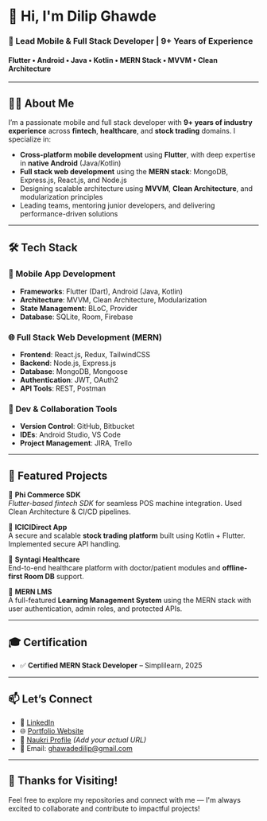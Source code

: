 # 👋 Hi, I'm Dilip Ghawde  
### 🚀 Lead Mobile & Full Stack Developer | 9+ Years of Experience  
#### Flutter • Android • Java • Kotlin • MERN Stack • MVVM • Clean Architecture  

---

## 🧑‍💻 About Me

I’m a passionate mobile and full stack developer with **9+ years of industry experience** across **fintech**, **healthcare**, and **stock trading** domains. I specialize in:

- **Cross-platform mobile development** using **Flutter**, with deep expertise in **native Android** (Java/Kotlin)
- **Full stack web development** using the **MERN stack**: MongoDB, Express.js, React.js, and Node.js
- Designing scalable architecture using **MVVM**, **Clean Architecture**, and modularization principles
- Leading teams, mentoring junior developers, and delivering performance-driven solutions

---

## 🛠️ Tech Stack

### 🚀 Mobile App Development
- **Frameworks**: Flutter (Dart), Android (Java, Kotlin)
- **Architecture**: MVVM, Clean Architecture, Modularization
- **State Management**: BLoC, Provider
- **Database**: SQLite, Room, Firebase

### 🌐 Full Stack Web Development (MERN)
- **Frontend**: React.js, Redux, TailwindCSS
- **Backend**: Node.js, Express.js
- **Database**: MongoDB, Mongoose
- **Authentication**: JWT, OAuth2
- **API Tools**: REST, Postman

### 🧰 Dev & Collaboration Tools
- **Version Control**: GitHub, Bitbucket
- **IDEs**: Android Studio, VS Code
- **Project Management**: JIRA, Trello

---

## 📌 Featured Projects

🔹 **Phi Commerce SDK**  
*Flutter-based fintech SDK* for seamless POS machine integration. Used Clean Architecture & CI/CD pipelines.

🔹 **ICICIDirect App**  
A secure and scalable **stock trading platform** built using Kotlin + Flutter. Implemented secure API handling.

🔹 **Syntagi Healthcare**  
End-to-end healthcare platform with doctor/patient modules and **offline-first Room DB** support.

🔹 **MERN LMS**  
A full-featured **Learning Management System** using the MERN stack with user authentication, admin roles, and protected APIs.

---

## 🎓 Certification

- ✅ **Certified MERN Stack Developer** – Simplilearn, 2025

---

## 📫 Let’s Connect

- 🔗 [LinkedIn](https://linkedin.com/in/dilip-ghawade-8a7058117)
- 🌐 [Portfolio Website](https://dilip-portfolio-beta.vercel.app)
- 💼 [Naukri Profile](https://www.naukri.com/mnjuser/profile) *(Add your actual URL)*
- 📧 Email: ghawadedilip@gmail.com

---

## 🙌 Thanks for Visiting!

Feel free to explore my repositories and connect with me — I'm always excited to collaborate and contribute to impactful projects!
